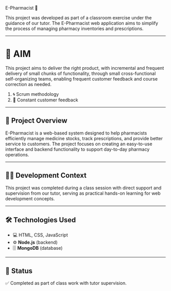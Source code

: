 E-Pharmacist 💊

This project was developed as part of a classroom exercise under the guidance of our tutor. The E-Pharmacist web application aims to simplify the process of managing pharmacy inventories and prescriptions.

---

# 🎯 AIM

This project aims to deliver the right product, with incremental and frequent delivery of small chunks of functionality, through small cross-functional self-organizing teams, enabling frequent customer feedback and course correction as needed.

1. 🌀 Scrum methodology  
2. 🔄 Constant customer feedback

---

## 📌 Project Overview

E-Pharmacist is a web-based system designed to help pharmacists efficiently manage medicine stocks, track prescriptions, and provide better service to customers. The project focuses on creating an easy-to-use interface and backend functionality to support day-to-day pharmacy operations.

---

## 🧑‍🏫 Development Context

This project was completed during a class session with direct support and supervision from our tutor, serving as practical hands-on learning for web development concepts.

---

## 🛠️ Technologies Used

- 💻 HTML, CSS, JavaScript  
- ⚙️ **Node.js** (backend)  
- 🗄️ **MongoDB** (database)  

---

## 📌 Status

✅ Completed as part of class work with tutor supervision.
